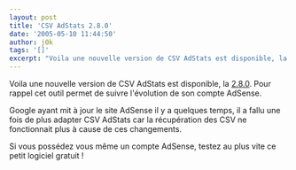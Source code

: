 ```yaml
---
layout: post
title: 'CSV AdStats 2.8.0'
date: '2005-05-10 11:44:50'
author: j0k
tags: '[]'
excerpt: "Voila une nouvelle version de CSV AdStats est disponible, la [2.8.0](http://www.nix.fr/csvadstats.aspx).   Pour rappel cet outil permet de suivre l'évolution de son compte AdSense.  \n  \nGoogle ayant mit à jour le site AdSense il y a quelques temps, il a fallu une fois de plus adapter CSV AdStats car la récupération des CSV ne fonctionnait plus à      …"
---
```


Voila une nouvelle version de CSV AdStats est disponible, la [2.8.0](http://www.nix.fr/csvadstats.aspx).   Pour rappel cet outil permet de suivre l'évolution de son compte AdSense.

Google ayant mit à jour le site AdSense il y a quelques temps, il a fallu une fois de plus adapter CSV AdStats car la récupération des CSV ne fonctionnait plus à cause de ces changements.

Si vous possédez vous même un compte AdSense, testez au plus vite ce petit logiciel gratuit !
